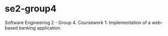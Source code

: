 # se2-group4
Software Engineering 2 - Group 4. Coursework 1: Implementation of a web-based banking application.

